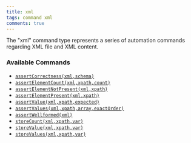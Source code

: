 ```yaml
---
title: xml
tags: command xml
comments: true
---
```



The "xml" command type represents a series of automation commands regarding XML file and XML content.


### Available Commands
- [`assertCorrectness(xml,schema)`](assertCorrectness(xml,schema))
- [`assertElementCount(xml,xpath,count)`](assertElementCount(xml,xpath,count))
- [`assertElementNotPresent(xml,xpath)`](assertElementNotPresent(xml,xpath))
- [`assertElementPresent(xml,xpath)`](assertElementPresent(xml,xpath))
- [`assertValue(xml,xpath,expected)`](assertValue(xml,xpath,expected))
- [`assertValues(xml,xpath,array,exactOrder)`](assertValues(xml,xpath,array,exactOrder))
- [`assertWellformed(xml)`](assertWellformed(xml))
- [`storeCount(xml,xpath,var)`](storeCount(xml,xpath,var))
- [`storeValue(xml,xpath,var)`](storeValue(xml,xpath,var))
- [`storeValues(xml,xpath,var)`](storeValues(xml,xpath,var))
